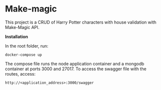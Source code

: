 # Make-magic
This project is a CRUD of Harry Potter characters with house validation with Make-Magic API.

**Installation**

In the root folder, run:
```shell
docker-compose up
```
The compose file runs the node application container and a mongodb container at ports 3000 and 27017. To access the swagger file with the routes, access:
```shell
http://<application_address>:3000/swagger
```
